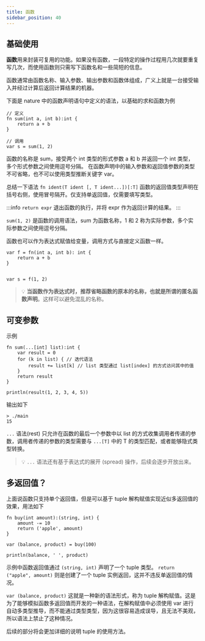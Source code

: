 ```yaml
---
title: 函数
sidebar_position: 40
---
```


## 基础使用

**函数**用来封装可复用的功能。如果没有函数，一段特定的操作过程用几次就要重复写几次，而使用函数则只需写下函数名和一些简短的信息。

函数通常由函数名称、输入参数、输出参数和函数体组成，广义上就是一台接受输入并经过计算后返回计算结果的机器。

下面是 nature 中的函数声明语句中定义的语法，以基础的求和函数为例

```nature
// 定义
fn sum(int a, int b):int {
	return a + b
}

// 调用
var s = sum(1, 2)
```

函数的名称是 sum，接受两个 int 类型的形式参数 a 和 b 并返回一个 int 类型，多个形式参数之间使用逗号分隔。 在函数声明中的输入参数和返回值参数的类型不可省略，也不可以使用类型推断关键字 var。

总结一下语法 `fn ident(T ident [, T ident...])[:T]` 函数的返回值类型声明在括号右侧，使用冒号隔开。仅支持单返回值，仅需要填写类型。

:::info
`return expr` 退出函数的执行，并将 expr 作为返回计算的结果。
:::

`sum(1, 2)` 是函数的调用语法，sum 为函数名称，1 和 2 称为实际参数，多个实际参数之间使用逗号分隔。

函数也可以作为表达式赋值给变量，调用方式与直接定义函数一样。

```nature
var f = fn(int a, int b): int {
	return a + b
}


var s = f(1, 2)
```

> 💡 **当函数作为表达式时，推荐省略函数的原本的名称，也就是所谓的匿名函数声明**。这样可以避免混乱的名称。

## 可变参数

示例

```nature
fn sum(...[int] list):int {
	var result = 0
	for (k in list) { // 迭代语法
		result += list[k] // list 类型通过 list[index] 的方式访问其中的值
	}
	return result
}

println(result(1, 2, 3, 4, 5))
```

输出如下

```shell
> ./main
15
```

`...` 语法(rest) 只允许在函数的最后一个参数中以 list 的方式收集调用者传递的参数，调用者传递的参数的类型需要与 `...[T]` 中的 T 的类型匹配，或者能够隐式类型转换。

> 💡 `...` 语法还有基于表达式的展开 (spread) 操作，后续会逐步开放出来。

## 多返回值？

上面说函数只支持单个返回值，但是可以基于 tuple 解构赋值实现近似多返回值的效果，用法如下

```nature
fn buy(int amount):(string, int) {
	amount -= 10
	return ('apple', amount)
}

var (balance, product) = buy(100)

println(balance, ' ', product)
```

示例中函数返回值通过 `(string, int)` 声明了一个 tuple 类型。 `return ("apple", amount)` 则是创建了一个 tuple 实例返回，这并不违反单返回值的情况。

`var (balance, product)` 这就是一种新的语法形式，称为 tuple 解构赋值。这是为了能够模拟函数多返回值而开发的一种语法，在解构赋值中必须使用 var 进行自动多类型推导，而不能通过类型类型，因为这很容易造成误导，且无法不美观，所以语法上禁止了这种情况。

后续的部分将会更加详细的说明 tuple 的使用方法。
